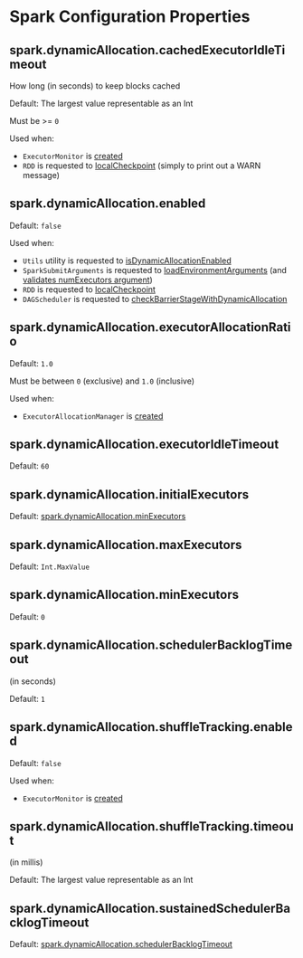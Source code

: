 # Spark Configuration Properties

## <span id="spark.dynamicAllocation.cachedExecutorIdleTimeout"><span id="DYN_ALLOCATION_CACHED_EXECUTOR_IDLE_TIMEOUT"> spark.dynamicAllocation.cachedExecutorIdleTimeout

How long (in seconds) to keep blocks cached

Default: The largest value representable as an Int

Must be >= `0`

Used when:

* `ExecutorMonitor` is [created](ExecutorMonitor.md#storageTimeoutNs)
* `RDD` is requested to [localCheckpoint](../rdd/RDD.md#localCheckpoint) (simply to print out a WARN message)

## <span id="spark.dynamicAllocation.enabled"><span id="DYN_ALLOCATION_ENABLED"> spark.dynamicAllocation.enabled

Default: `false`

Used when:

* `Utils` utility is requested to [isDynamicAllocationEnabled](../Utils.md#isDynamicAllocationEnabled)
* `SparkSubmitArguments` is requested to [loadEnvironmentArguments](../tools/spark-submit/SparkSubmitArguments.md#loadEnvironmentArguments) (and [validates numExecutors argument](../tools/spark-submit/SparkSubmitArguments.md#validateSubmitArguments))
* `RDD` is requested to [localCheckpoint](../rdd/RDD.md#localCheckpoint)
* `DAGScheduler` is requested to [checkBarrierStageWithDynamicAllocation](../scheduler/DAGScheduler.md#checkBarrierStageWithDynamicAllocation)

## <span id="spark.dynamicAllocation.executorAllocationRatio"><span id="DYN_ALLOCATION_EXECUTOR_ALLOCATION_RATIO"> spark.dynamicAllocation.executorAllocationRatio

Default: `1.0`

Must be between `0` (exclusive) and `1.0` (inclusive)

Used when:

* `ExecutorAllocationManager` is [created](ExecutorAllocationManager.md#executorAllocationRatio)

## <span id="spark.dynamicAllocation.executorIdleTimeout"><span id="DYN_ALLOCATION_EXECUTOR_IDLE_TIMEOUT"> spark.dynamicAllocation.executorIdleTimeout

Default: `60`

## <span id="spark.dynamicAllocation.initialExecutors"><span id="DYN_ALLOCATION_INITIAL_EXECUTORS"> spark.dynamicAllocation.initialExecutors

Default: [spark.dynamicAllocation.minExecutors](#DYN_ALLOCATION_MIN_EXECUTORS)

## <span id="spark.dynamicAllocation.maxExecutors"><span id="DYN_ALLOCATION_MAX_EXECUTORS"> spark.dynamicAllocation.maxExecutors

Default: `Int.MaxValue`

## <span id="spark.dynamicAllocation.minExecutors"><span id="DYN_ALLOCATION_MIN_EXECUTORS"> spark.dynamicAllocation.minExecutors

Default: `0`

## <span id="spark.dynamicAllocation.schedulerBacklogTimeout"><span id="DYN_ALLOCATION_SCHEDULER_BACKLOG_TIMEOUT"> spark.dynamicAllocation.schedulerBacklogTimeout

(in seconds)

Default: `1`

## <span id="spark.dynamicAllocation.shuffleTracking.enabled"><span id="DYN_ALLOCATION_SHUFFLE_TRACKING_ENABLED"> spark.dynamicAllocation.shuffleTracking.enabled

Default: `false`

Used when:

* `ExecutorMonitor` is [created](ExecutorMonitor.md#shuffleTrackingEnabled)

## <span id="spark.dynamicAllocation.shuffleTracking.timeout"><span id="DYN_ALLOCATION_SHUFFLE_TRACKING_TIMEOUT"> spark.dynamicAllocation.shuffleTracking.timeout

(in millis)

Default: The largest value representable as an Int

## <span id="spark.dynamicAllocation.sustainedSchedulerBacklogTimeout"><span id="DYN_ALLOCATION_SUSTAINED_SCHEDULER_BACKLOG_TIMEOUT"> spark.dynamicAllocation.sustainedSchedulerBacklogTimeout

Default: [spark.dynamicAllocation.schedulerBacklogTimeout](#DYN_ALLOCATION_SCHEDULER_BACKLOG_TIMEOUT)
